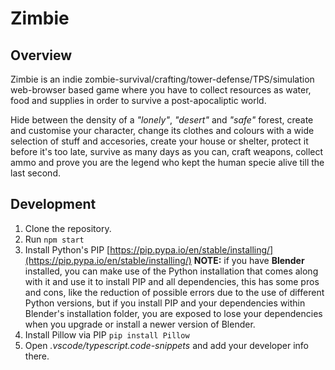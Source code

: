 # Zimbie

## Overview

Zimbie is an indie zombie-survival/crafting/tower-defense/TPS/simulation web-browser based game where you have to collect resources as water, food and supplies in order to survive a post-apocaliptic world.

Hide between the density of a *"lonely"*, *"desert"* and *"safe"* forest, create and customise your character, change its clothes and colours with a wide selection of stuff and accesories, create your house or shelter, protect it before it's too late, survive as many days as you can, craft weapons, collect ammo and prove you are the legend who kept the human specie alive till the last second.

## Development

1. Clone the repository.
2. Run `npm start`
3. Install Python's PIP [https://pip.pypa.io/en/stable/installing/](https://pip.pypa.io/en/stable/installing/) **NOTE:** if you have **Blender** installed, you can make use of the Python installation that comes along with it and use it to install PIP and all dependencies, this has some pros and cons, like the reduction of possible errors due to the use of different Python versions, but if you install PIP and your dependencies within Blender's installation folder, you are exposed to lose your dependencies when you upgrade or install a newer version of Blender.
4. Install Pillow via PIP `pip install Pillow`
5. Open *.vscode/typescript.code-snippets* and add your developer info there.
